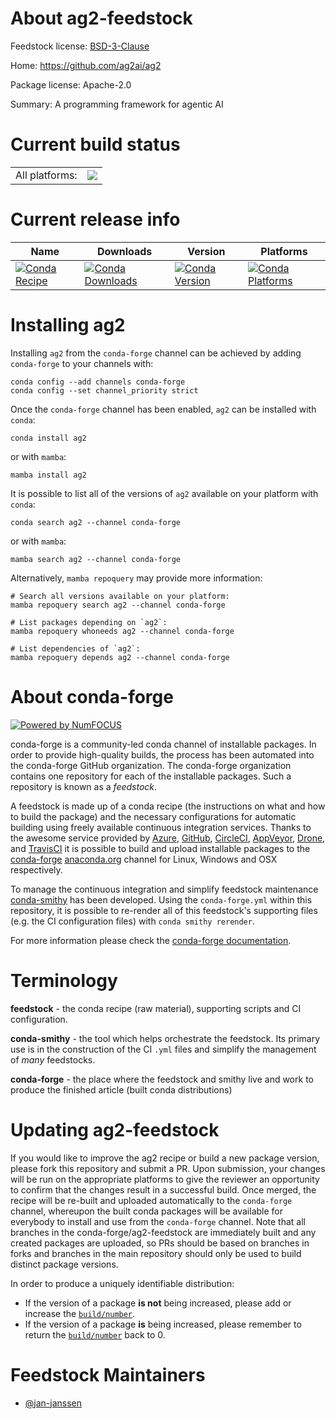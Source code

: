 About ag2-feedstock
=========================

Feedstock license: [BSD-3-Clause](https://github.com/conda-forge/ag2-feedstock/blob/main/LICENSE.txt)

Home: https://github.com/ag2ai/ag2

Package license: Apache-2.0

Summary: A programming framework for agentic AI

Current build status
====================


<table><tr><td>All platforms:</td>
    <td>
      <a href="https://dev.azure.com/conda-forge/feedstock-builds/_build/latest?definitionId=22976&branchName=main">
        <img src="https://dev.azure.com/conda-forge/feedstock-builds/_apis/build/status/ag2-feedstock?branchName=main">
      </a>
    </td>
  </tr>
</table>

Current release info
====================

| Name | Downloads | Version | Platforms |
| --- | --- | --- | --- |
| [![Conda Recipe](https://img.shields.io/badge/recipe-ag2-green.svg)](https://anaconda.org/conda-forge/ag2) | [![Conda Downloads](https://img.shields.io/conda/dn/conda-forge/ag2.svg)](https://anaconda.org/conda-forge/ag2) | [![Conda Version](https://img.shields.io/conda/vn/conda-forge/ag2.svg)](https://anaconda.org/conda-forge/ag2) | [![Conda Platforms](https://img.shields.io/conda/pn/conda-forge/ag2.svg)](https://anaconda.org/conda-forge/ag2) |

Installing ag2
====================

Installing `ag2` from the `conda-forge` channel can be achieved by adding `conda-forge` to your channels with:

```
conda config --add channels conda-forge
conda config --set channel_priority strict
```

Once the `conda-forge` channel has been enabled, `ag2` can be installed with `conda`:

```
conda install ag2
```

or with `mamba`:

```
mamba install ag2
```

It is possible to list all of the versions of `ag2` available on your platform with `conda`:

```
conda search ag2 --channel conda-forge
```

or with `mamba`:

```
mamba search ag2 --channel conda-forge
```

Alternatively, `mamba repoquery` may provide more information:

```
# Search all versions available on your platform:
mamba repoquery search ag2 --channel conda-forge

# List packages depending on `ag2`:
mamba repoquery whoneeds ag2 --channel conda-forge

# List dependencies of `ag2`:
mamba repoquery depends ag2 --channel conda-forge
```


About conda-forge
=================

[![Powered by
NumFOCUS](https://img.shields.io/badge/powered%20by-NumFOCUS-orange.svg?style=flat&colorA=E1523D&colorB=007D8A)](https://numfocus.org)

conda-forge is a community-led conda channel of installable packages.
In order to provide high-quality builds, the process has been automated into the
conda-forge GitHub organization. The conda-forge organization contains one repository
for each of the installable packages. Such a repository is known as a *feedstock*.

A feedstock is made up of a conda recipe (the instructions on what and how to build
the package) and the necessary configurations for automatic building using freely
available continuous integration services. Thanks to the awesome service provided by
[Azure](https://azure.microsoft.com/en-us/services/devops/), [GitHub](https://github.com/),
[CircleCI](https://circleci.com/), [AppVeyor](https://www.appveyor.com/),
[Drone](https://cloud.drone.io/welcome), and [TravisCI](https://travis-ci.com/)
it is possible to build and upload installable packages to the
[conda-forge](https://anaconda.org/conda-forge) [anaconda.org](https://anaconda.org/)
channel for Linux, Windows and OSX respectively.

To manage the continuous integration and simplify feedstock maintenance
[conda-smithy](https://github.com/conda-forge/conda-smithy) has been developed.
Using the ``conda-forge.yml`` within this repository, it is possible to re-render all of
this feedstock's supporting files (e.g. the CI configuration files) with ``conda smithy rerender``.

For more information please check the [conda-forge documentation](https://conda-forge.org/docs/).

Terminology
===========

**feedstock** - the conda recipe (raw material), supporting scripts and CI configuration.

**conda-smithy** - the tool which helps orchestrate the feedstock.
                   Its primary use is in the construction of the CI ``.yml`` files
                   and simplify the management of *many* feedstocks.

**conda-forge** - the place where the feedstock and smithy live and work to
                  produce the finished article (built conda distributions)


Updating ag2-feedstock
============================

If you would like to improve the ag2 recipe or build a new
package version, please fork this repository and submit a PR. Upon submission,
your changes will be run on the appropriate platforms to give the reviewer an
opportunity to confirm that the changes result in a successful build. Once
merged, the recipe will be re-built and uploaded automatically to the
`conda-forge` channel, whereupon the built conda packages will be available for
everybody to install and use from the `conda-forge` channel.
Note that all branches in the conda-forge/ag2-feedstock are
immediately built and any created packages are uploaded, so PRs should be based
on branches in forks and branches in the main repository should only be used to
build distinct package versions.

In order to produce a uniquely identifiable distribution:
 * If the version of a package **is not** being increased, please add or increase
   the [``build/number``](https://docs.conda.io/projects/conda-build/en/latest/resources/define-metadata.html#build-number-and-string).
 * If the version of a package **is** being increased, please remember to return
   the [``build/number``](https://docs.conda.io/projects/conda-build/en/latest/resources/define-metadata.html#build-number-and-string)
   back to 0.

Feedstock Maintainers
=====================

* [@jan-janssen](https://github.com/jan-janssen/)


